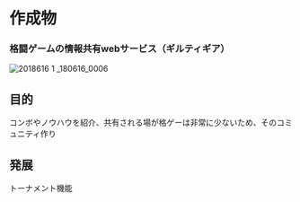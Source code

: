 # 作成物 
### 格闘ゲームの情報共有webサービス（ギルティギア）
![2018616 1 _180616_0006](https://user-images.githubusercontent.com/27550111/41498067-ec1fcb06-719e-11e8-89b2-5a45e8512ef0.jpg)

## 目的
コンボやノウハウを紹介、共有される場が格ゲーは非常に少ないため、そのコミュニティ作り
## 発展
トーナメント機能
